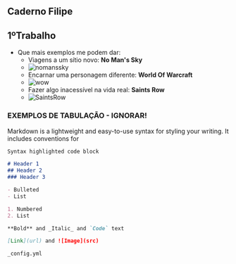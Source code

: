 ## Caderno Filipe

## 1ºTrabalho
- Que mais exemplos me podem dar:
  - Viagens a um sítio novo: **No Man's Sky**
  - ![nomanssky](https://user-images.githubusercontent.com/46561409/138929312-655aaf3b-500d-40f5-b0ea-821c01fb5c35.jpg)
  - Encarnar uma personagem diferente: **World Of Warcraft**
  - ![wow](https://user-images.githubusercontent.com/46561409/138930151-add150b4-55ff-4843-967e-b495e577c75f.jpg)
  - Fazer algo inacessível na vida real: **Saints Row**
  - ![SaintsRow](https://user-images.githubusercontent.com/46561409/138930315-9220ecd6-4852-46e8-b07e-b489b219559c.jpg)


### EXEMPLOS DE TABULAÇÃO - IGNORAR!

Markdown is a lightweight and easy-to-use syntax for styling your writing. It includes conventions for

```markdown
Syntax highlighted code block

# Header 1
## Header 2
### Header 3

- Bulleted
- List

1. Numbered
2. List

**Bold** and _Italic_ and `Code` text

[Link](url) and ![Image](src)
```

 `_config.yml`
